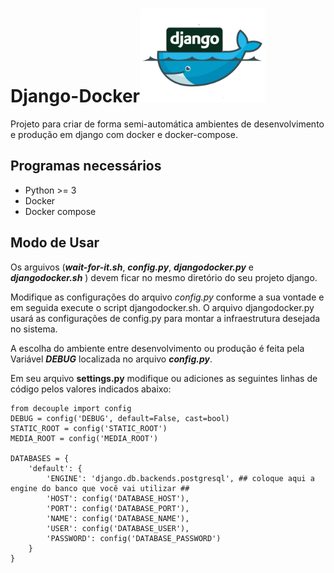 ﻿


# Django-Docker<img src="django-docker.png" alt="drawing" width="200"/>
Projeto para criar de forma semi-automática ambientes de desenvolvimento e produção em django com docker e docker-compose.

## Programas necessários

 - Python >= 3
 - Docker
 - Docker compose

## Modo de Usar
Os arguivos (***wait-for-it.sh***, ***config.py***, ***djangodocker.py*** e ***djangodocker.sh*** ) devem ficar no mesmo diretório do seu projeto django.

 Modifique as configurações do arquivo *config.py* conforme a sua vontade e em seguida execute o script djangodocker.sh. O arquivo djangodocker.py usará as configurações de config.py para montar a infraestrutura desejada no sistema. 

 A escolha do ambiente entre desenvolvimento ou produção é feita pela Variável ***DEBUG*** localizada no arquivo ***config.py***.

Em seu arquivo **settings.py** modifique ou adiciones as seguintes linhas de código pelos valores indicados abaixo:

    from decouple import config
    DEBUG = config('DEBUG', default=False, cast=bool)
    STATIC_ROOT = config('STATIC_ROOT')
    MEDIA_ROOT = config('MEDIA_ROOT')
    
    DATABASES = {
        'default': {
            'ENGINE': 'django.db.backends.postgresql', ## coloque aqui a engine do banco que você vai utilizar ##
            'HOST': config('DATABASE_HOST'),
            'PORT': config('DATABASE_PORT'),
            'NAME': config('DATABASE_NAME'),
            'USER': config('DATABASE_USER'),
            'PASSWORD': config('DATABASE_PASSWORD')
        }
    }

